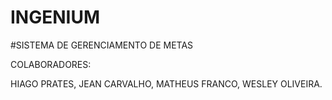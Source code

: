 # INGENIUM 
#SISTEMA DE GERENCIAMENTO DE METAS

COLABORADORES:
 
HIAGO PRATES,
JEAN CARVALHO, 
MATHEUS FRANCO, 
WESLEY OLIVEIRA.